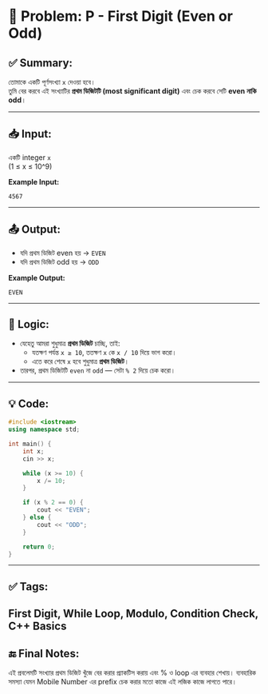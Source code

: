 # 🧩 Problem: P - First Digit (Even or Odd)

## ✅ Summary:
তোমাকে একটি পূর্ণসংখ্যা `x` দেওয়া হবে।  
তুমি বের করবে এই সংখ্যাটির **প্রথম ডিজিটটি (most significant digit)** এবং চেক করবে সেটি **even নাকি odd**।

---

## 📥 Input:
একটি integer `x`  
(1 ≤ x ≤ 10^9)

**Example Input:**

```
4567
```
---
## 📤 Output:
- যদি প্রথম ডিজিট even হয় → `EVEN`
- যদি প্রথম ডিজিট odd হয় → `ODD`

**Example Output:**
```
EVEN
```
---

## 🧠 Logic:
- যেহেতু আমরা শুধুমাত্র **প্রথম ডিজিট** চাচ্ছি, তাই:
    - যতক্ষণ পর্যন্ত `x ≥ 10`, ততক্ষণ `x` কে `x / 10` দিয়ে ভাগ করো।
    - এতে করে শেষে `x` হবে শুধুমাত্র **প্রথম ডিজিট**।
- তারপর, প্রথম ডিজিটটি `even` না `odd` — সেটা `% 2` দিয়ে চেক করো।

---

## 💡 Code:
```cpp
#include <iostream>
using namespace std;

int main() {
    int x;
    cin >> x;

    while (x >= 10) {
        x /= 10;
    }

    if (x % 2 == 0) {
        cout << "EVEN";
    } else {
        cout << "ODD";
    }

    return 0;
}

```

---

## ✅ Tags:
First Digit, While Loop, Modulo, Condition Check, C++ Basics
---

## 🔚 Final Notes:
এই প্রবলেমটি সংখ্যার প্রথম ডিজিট খুঁজে বের করার প্র্যাকটিস করায় এবং % ও loop এর ব্যবহার শেখায়।
ব্যবহারিক সমস্যা যেমন Mobile Number এর prefix চেক করার মতো কাজে এই লজিক কাজে লাগতে পারে।
